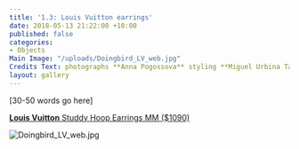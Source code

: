 ```yaml
---
title: '1.3: Louis Vuitton earrings'
date: 2018-05-13 21:22:00 +10:00
published: false
categories:
- Objects
Main Image: "/uploads/Doingbird_LV_web.jpg"
Credits Text: photographs **Anna Pogossova** styling **Miguel Urbina Tan**
layout: gallery
---
```


\[30-50 words go here\]

**[Louis Vuitton](louisvuitton.com)**[ Studdy Hoop Earrings MM ($1090)](louisvuitton.com)

![Doingbird_LV_web.jpg](/uploads/Doingbird_LV_web.jpg)